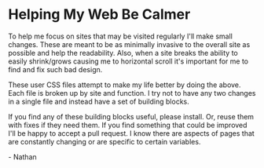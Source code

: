 # Helping My Web Be Calmer
<p>To help me focus on sites that may be visited regularly I'll make small changes. These are meant to be as minimally invasive to the overall site as possible and help the readability. Also, when a site breaks the ability to easily shrink/grows causing me to horizontal scroll it's important for me to find and fix such bad design.</p>
<p>These user CSS files attempt to make my life better by doing the above. Each file is broken up by site and function. I try not to have any two changes in a single file and instead have a set of building blocks.</p>
<p>If you find any of these building blocks useful, please install. Or, reuse them with fixes if they need them. If you find something that could be improved I'll be happy to accept a pull request. I know there are aspects of pages that are constantly changing or are specific to certain variables.</p>
<p>- Nathan</p>
